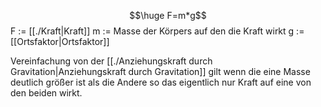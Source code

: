 $$\huge F=m*g$$
F := [[./Kraft|Kraft]]
m := Masse der Körpers auf den die Kraft wirkt
g := [[Ortsfaktor|Ortsfaktor]]

Vereinfachung von der [[./Anziehungskraft durch Gravitation|Anziehungskraft durch Gravitation]] gilt wenn die eine Masse deutlich größer ist als die Andere so das eigentlich nur Kraft auf eine von den beiden wirkt.